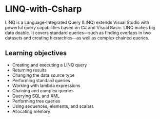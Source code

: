 # LINQ-with-Csharp
LINQ is a Language-Integrated Query (LINQ) extends Visual Studio with powerful query capabilities based on C# and Visual Basic. LINQ makes big data doable. It covers standard queries—such as finding overlaps in two datasets and creating hierarchies—as well as complex chained queries.

## Learning objectives
- Creating and executing a LINQ query
- Returning results
- Changing the data source type
- Performing standard queries
- Working with lambda expressions
- Chaining and complex queries
- Querying SQL and XML
- Performing tree queries
- Using sequences, elements, and scalars
- Allocating memory
